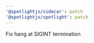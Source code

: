 ```yaml
---
'@spotlightjs/sidecar': patch
'@spotlightjs/spotlight': patch
---
```


Fix hang at SIGINT termination
